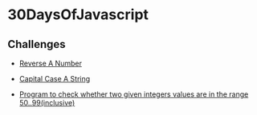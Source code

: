 # 30DaysOfJavascript

## Challenges

* [Reverse A Number](https://github.com/vipuljain08/30DaysOfJavascript/blob/master/challenges/Challenge1.js)

* [Capital Case A String](https://github.com/vipuljain08/30DaysOfJavascript/blob/master/challenges/Challenge2.js)

* [Program to check whether two given integers values are in the range 50..99(inclusive)](https://github.com/vipuljain08/30DaysOfJavascript/blob/master/challenges/Challenge3.js)